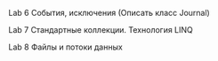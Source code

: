 Lab 6 События, исключения
(Описать класс Journal)

Lab 7 Стандартные коллекции. Технология LINQ

Lab 8 Файлы и потоки данных




